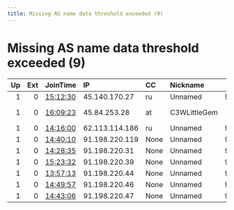 ```yaml
---
title: Missing AS name data threshold exceeded (9)
---
```


# Missing AS name data threshold exceeded (9)

|   Up |   Ext | JoinTime                                                                                            | IP             | CC   | Nickname     |   ORp |   Dirp | Version   | Contact                  | OS      |   eFamMembers |
|-----:|------:|:----------------------------------------------------------------------------------------------------|:---------------|:-----|:-------------|------:|-------:|:----------|:-------------------------|:--------|--------------:|
|    1 |     0 | [15:12:30](https://metrics.torproject.org/rs.html#details/92248AA488110C3A6478C70FC996932C76CF21E9) | 45.140.170.27  | ru   | Unnamed      |  9001 |   9030 | 0.4.1.6   | None                     | Linux   |             1 |
|    1 |     0 | [16:09:23](https://metrics.torproject.org/rs.html#details/C04850673F655A91F5AD3C06E1E5B9056C5FA2E0) | 45.84.253.28   | at   | C3WLittleGem |   443 |     80 | 0.4.2.5   | email:anonymity c3w.at a | FreeBSD |             2 |
|    1 |     0 | [14:16:00](https://metrics.torproject.org/rs.html#details/5C70DC2B5F58B663374516AC3132E8AD1058368F) | 62.113.114.186 | ru   | Unnamed      |  9001 |   9030 | 0.4.1.6   | None                     | Linux   |             1 |
|    1 |     0 | [14:40:10](https://metrics.torproject.org/rs.html#details/EA9081347CA0BCE8735DA7D3712AE46DA01CA7C6) | 91.198.220.119 | None | Unnamed      |  9001 |   9030 | 0.4.1.6   | None                     | Linux   |             1 |
|    1 |     0 | [14:28:35](https://metrics.torproject.org/rs.html#details/F43BE6A734FA947F4BE89F587B493FC2CE7135A6) | 91.198.220.31  | None | Unnamed      |  9001 |   9030 | 0.4.1.6   | None                     | Linux   |             1 |
|    1 |     0 | [15:23:32](https://metrics.torproject.org/rs.html#details/4F33D880A20267994CDBB238836F922BDC147F0A) | 91.198.220.39  | None | Unnamed      |  9001 |   9030 | 0.4.1.6   | None                     | Linux   |             1 |
|    1 |     0 | [13:57:13](https://metrics.torproject.org/rs.html#details/F07B709E0647FACC6CCD54C1880469A78AEE8C39) | 91.198.220.44  | None | Unnamed      |  9001 |   9030 | 0.4.1.6   | None                     | Linux   |             1 |
|    1 |     0 | [14:49:57](https://metrics.torproject.org/rs.html#details/ACC51C9E9E9787B6F5D237E6ED15C995EDF209C7) | 91.198.220.46  | None | Unnamed      |  9001 |   9030 | 0.4.1.6   | None                     | Linux   |             1 |
|    1 |     0 | [14:43:06](https://metrics.torproject.org/rs.html#details/7981C80E5D0744AADF6FE43216315D6763F8664D) | 91.198.220.47  | None | Unnamed      |  9001 |   9030 | 0.4.1.6   | None                     | Linux   |             1 |

